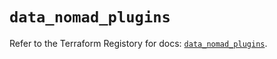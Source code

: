# `data_nomad_plugins`

Refer to the Terraform Registory for docs: [`data_nomad_plugins`](https://registry.terraform.io/providers/hashicorp/nomad/1.4.20/docs/data-sources/plugins).
